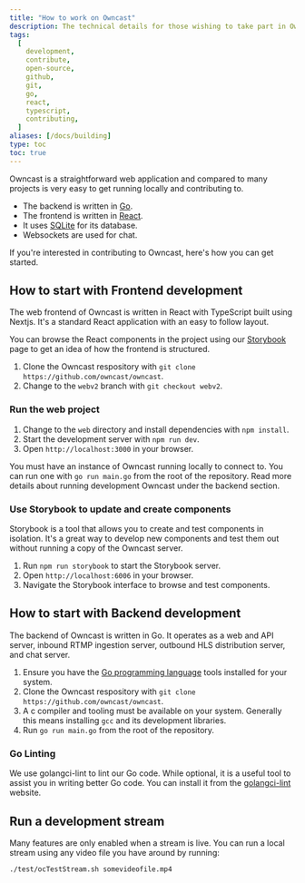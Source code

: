 ```yaml
---
title: "How to work on Owncast"
description: The technical details for those wishing to take part in Owncast development.
tags:
  [
    development,
    contribute,
    open-source,
    github,
    git,
    go,
    react,
    typescript,
    contributing,
  ]
aliases: [/docs/building]
type: toc
toc: true
---
```


Owncast is a straightforward web application and compared to many projects is very easy to get running locally and contributing to.

- The backend is written in [Go](https://go.dev/).
- The frontend is written in [React](https://reactjs.org/).
- It uses [SQLite](https://www.sqlite.org/index.html) for its database.
- Websockets are used for chat.

If you're interested in contributing to Owncast, here's how you can get started.

## How to start with Frontend development

The web frontend of Owncast is written in React with TypeScript built using Nextjs. It's a standard React application with an easy to follow layout.

You can browse the React components in the project using our [Storybook](https://owncast.online/components) page to get an idea of how the frontend is structured.

1. Clone the Owncast respository with `git clone https://github.com/owncast/owncast`.
1. Change to the `webv2` branch with `git checkout webv2`.

### Run the web project

1. Change to the `web` directory and install dependencies with `npm install`.
1. Start the development server with `npm run dev`.
1. Open `http://localhost:3000` in your browser.

You must have an instance of Owncast running locally to connect to. You can run one with `go run main.go` from the root of the repository. Read more details about running development Owncast under the backend section.

### Use Storybook to update and create components

Storybook is a tool that allows you to create and test components in isolation. It's a great way to develop new components and test them out without running a copy of the Owncast server.

1. Run `npm run storybook` to start the Storybook server.
1. Open `http://localhost:6006` in your browser.
1. Navigate the Storybook interface to browse and test components.

## How to start with Backend development

The backend of Owncast is written in Go. It operates as a web and API server, inbound RTMP ingestion server, outbound HLS distribution server, and chat server.

1. Ensure you have the [Go programming language](https://go.dev/dl/) tools installed for your system.
1. Clone the Owncast respository with `git clone https://github.com/owncast/owncast`.
1. A c compiler and tooling must be available on your system. Generally this means installing `gcc` and its development libraries.
1. Run `go run main.go` from the root of the repository.

### Go Linting

We use golangci-lint to lint our Go code. While optional, it is a useful tool to assist you in writing better Go code. You can install it from the [golangci-lint](https://golangci-lint.run/usage/install/#local-installation) website.

## Run a development stream

Many features are only enabled when a stream is live. You can run a local stream using any video file you have around by running:

```bash
./test/ocTestStream.sh somevideofile.mp4
```
